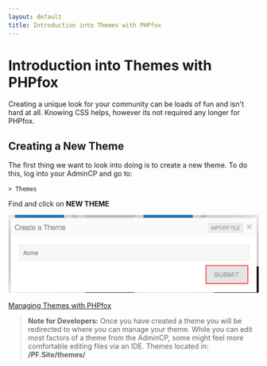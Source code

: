 ```yaml
---
layout: default
title: Introduction into Themes with PHPfox
---
```

# Introduction into Themes with PHPfox

Creating a unique look for your community can be loads of fun and isn't hard at all. Knowing CSS helps, however its not required any longer for PHPfox.

## Creating a New Theme

The first thing we want to look into doing is to create a new theme. To do this, log into your AdminCP and go to:
```
> Themes
```

Find and click on **NEW THEME**

![](/assets/img/create-a-theme.png)

<a href="/themes/managing-themes/" class="next">Managing Themes with PHPfox</a>

> **Note for Developers:** Once you have created a theme you will be redirected to where you can manage your theme.
> While you can edit most factors of a theme from the AdminCP, some might feel more comfortable editing files via an IDE.
> Themes located in: **/PF.Site/themes/**
